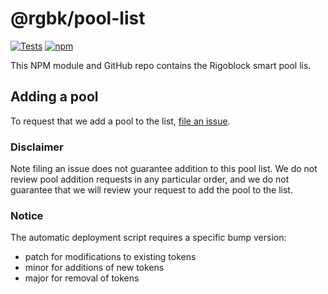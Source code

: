 # @rgbk/pool-list

[![Tests](https://github.com/Uniswap/token-lists/workflows/Tests/badge.svg)](https://github.com/RigoBlock/pool-list/actions?query=workflow%3ATests)
[![npm](https://img.shields.io/npm/v/@rgbk/pool-list)](https://unpkg.com/@rgbk/pool-list@latest/)

This NPM module and GitHub repo contains the Rigoblock smart pool lis.

## Adding a pool

To request that we add a pool to the list,
[file an issue](https://github.com/RigoBlock/pool-list/issues/new?assignees=&labels=pool+request&template=pool-request.md&title=Add+%7BPOOL_SYMBOL%7D%3A+%7BPOOL_NAME%7D).

### Disclaimer

Note filing an issue does not guarantee addition to this pool list.
We do not review pool addition requests in any particular order, and we do not
guarantee that we will review your request to add the pool to the list.

### Notice
The automatic deployment script requires a specific bump version:
- patch for modifications to existing tokens
- minor for additions of new tokens
- major for removal of tokens
